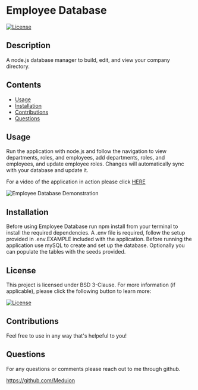 # Employee Database

  [![License](https://img.shields.io/badge/License-BSD_3--Clause-blue.svg)](https://opensource.org/licenses/BSD-3-Clause)

  ## Description

  A node.js database manager to build, edit, and view your company directory.

  ## Contents
  
  - [Usage](#usage)
  - [Installation](#installation)
  - [Contributions](#contributions)
  - [Questions](#questions)

  ## Usage

  Run the application with node.js and follow the navigation to view departments, roles, and employees, add departments, roles, and employees, and update employee      roles. Changes will automatically sync with your database and update it.
  
  For a video of the application in action please click [HERE](https://drive.google.com/file/d/1qSJlC_yisCo4V-Tl1aczlcxJbZcr2jpm/view?usp=share_link)

![Employee Database Demonstration](./images/employeedatabase.jpg)

  ## Installation
  
  Before using Employee Database run npm install from your terminal to install the required dependencies. A .env file is required, follow the setup provided in .env.EXAMPLE included with the application. Before running the application use mySQL to create and set up the database. Optionally you can populate the tables with the seeds provided.

  ## License

  This project is licensed under BSD 3-Clause. For more information (if applicable), please click the following button to learn more:

  [![License](https://img.shields.io/badge/License-BSD_3--Clause-blue.svg)](https://opensource.org/licenses/BSD-3-Clause)

  ## Contributions
  
  Feel free to use in any way that's helpeful to you!

  

  ## Questions
  
  For any questions or comments please reach out to me through github.
  
  https://github.com/Meduion

